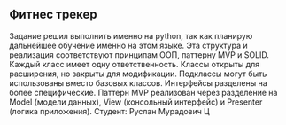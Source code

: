 ## Фитнес трекер

Задание решил выполнить именно на python, так как планирую дальнейшее обучение именно на этом языке.
Эта структура и реализация соответствуют принципам ООП, паттерну MVP и SOLID.
Каждый класс имеет одну ответственность.
Классы открыты для расширения, но закрыты для модификации.
Подклассы могут быть использованы вместо базовых классов.
Интерфейсы разделены на более специфические.
Паттерн MVP реализован через разделение на Model (модели данных), View (консольный интерфейс) и Presenter (логика приложения).
Студент: Руслан Мурадович Ц

